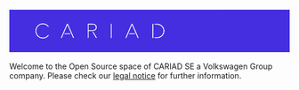 ![CARIAD logo](https://github.com/cariad-tech/.github/blob/main/profile/cariad.technology.png)

Welcome to the Open Source space of CARIAD SE a Volkswagen Group company.
Please check our [legal notice](https://cariad.technology/de/en/legal-notice.html) for further information.
